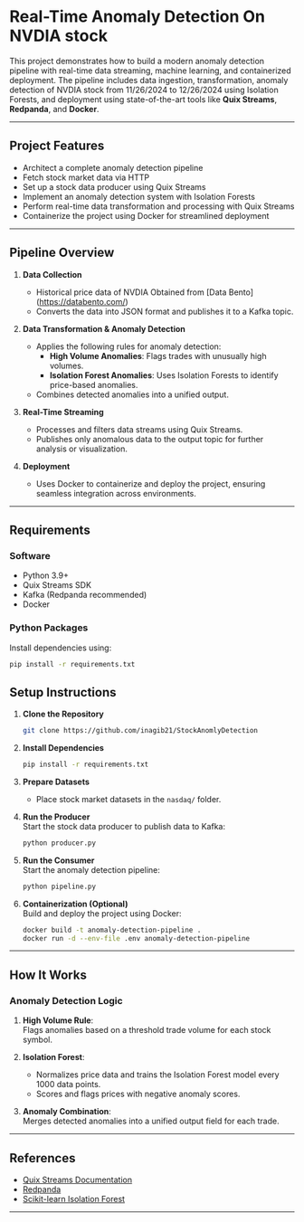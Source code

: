 
# **Real-Time Anomaly Detection On NVDIA stock**

This project demonstrates how to build a modern anomaly detection pipeline with real-time data streaming, machine learning, and containerized deployment. The pipeline includes data ingestion, transformation, anomaly detection of NVDIA stock from 11/26/2024 to 12/26/2024 using Isolation Forests, and deployment using state-of-the-art tools like **Quix Streams**, **Redpanda**, and **Docker**.

---

## **Project Features**

- Architect a complete anomaly detection pipeline  
- Fetch stock market data via HTTP  
- Set up a stock data producer using Quix Streams  
- Implement an anomaly detection system with Isolation Forests  
- Perform real-time data transformation and processing with Quix Streams  
- Containerize the project using Docker for streamlined deployment  

---

## **Pipeline Overview**

1. **Data Collection**  
   - Historical price data of NVDIA Obtained from [Data Bento] (https://databento.com/)
   - Converts the data into JSON format and publishes it to a Kafka topic.  

2. **Data Transformation & Anomaly Detection**  
   - Applies the following rules for anomaly detection:  
     - **High Volume Anomalies**: Flags trades with unusually high volumes.  
     - **Isolation Forest Anomalies**: Uses Isolation Forests to identify price-based anomalies.  
   - Combines detected anomalies into a unified output.

3. **Real-Time Streaming**  
   - Processes and filters data streams using Quix Streams.  
   - Publishes only anomalous data to the output topic for further analysis or visualization.

4. **Deployment**  
   - Uses Docker to containerize and deploy the project, ensuring seamless integration across environments.

---

## **Requirements**

### **Software**
- Python 3.9+
- Quix Streams SDK  
- Kafka (Redpanda recommended)  
- Docker  

### **Python Packages**  
Install dependencies using:  
```bash
pip install -r requirements.txt
```



## **Setup Instructions**

1. **Clone the Repository**  
   ```bash
   git clone https://github.com/inagib21/StockAnomlyDetection

2. **Install Dependencies**  
   ```bash
   pip install -r requirements.txt
   ```

3. **Prepare Datasets**  
   - Place stock market datasets in the `nasdaq/` folder.  

4. **Run the Producer**  
   Start the stock data producer to publish data to Kafka:  
   ```bash
   python producer.py
   ```

5. **Run the Consumer**  
   Start the anomaly detection pipeline:  
   ```bash
   python pipeline.py
   ```

6. **Containerization (Optional)**  
   Build and deploy the project using Docker:  
   ```bash
   docker build -t anomaly-detection-pipeline .
   docker run -d --env-file .env anomaly-detection-pipeline
   ```

---


## **How It Works**

### **Anomaly Detection Logic**  
1. **High Volume Rule**:  
   Flags anomalies based on a threshold trade volume for each stock symbol.  

2. **Isolation Forest**:  
   - Normalizes price data and trains the Isolation Forest model every 1000 data points.  
   - Scores and flags prices with negative anomaly scores.  

3. **Anomaly Combination**:  
   Merges detected anomalies into a unified output field for each trade.  


---

## **References**

- [Quix Streams Documentation](https://quix.io/docs/)  
- [Redpanda](https://redpanda.com/)  
- [Scikit-learn Isolation Forest](https://scikit-learn.org/stable/modules/generated/sklearn.ensemble.IsolationForest.html)  

---

